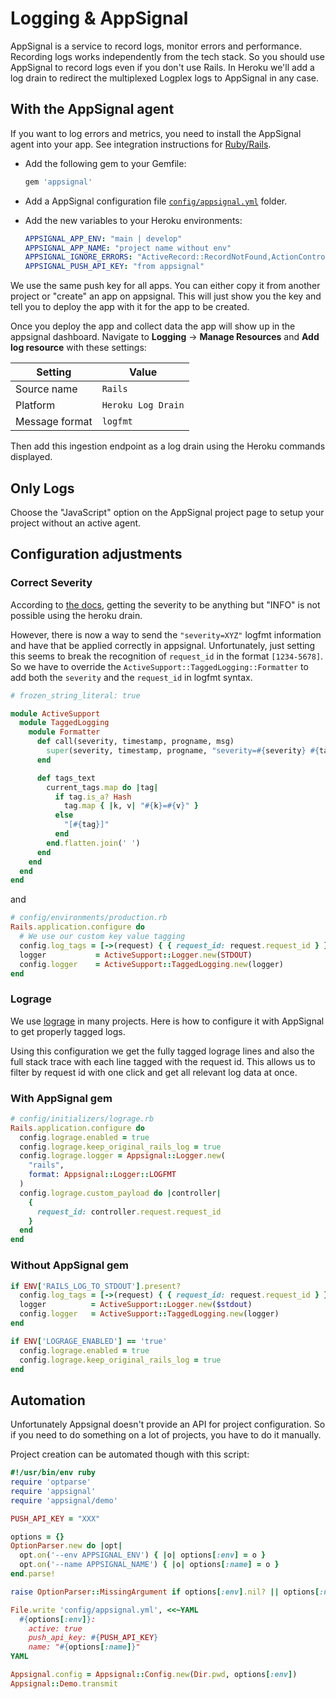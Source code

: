 # Logging & AppSignal

AppSignal is a service to record logs, monitor errors and performance.
Recording logs works independently from the tech stack. So you should use AppSignal
to record logs even if you don't use Rails. In Heroku we'll add a log drain to
redirect the multiplexed Logplex logs to AppSignal in any case.

## With the AppSignal agent

If you want to log errors and metrics, you need to install the AppSignal agent
into your app. See integration instructions for [Ruby/Rails](https://docs.appsignal.com/logging/platforms/integrations/ruby.html).

* Add the following gem to your Gemfile:
  ```ruby
  gem 'appsignal'
  ```
* Add a AppSignal configuration file [`config/appsignal.yml`](../templates/config/appsignal.yml) folder.
* Add the new variables to your Heroku environments:

  ```yml
  APPSIGNAL_APP_ENV: "main | develop"
  APPSIGNAL_APP_NAME: "project name without env"
  APPSIGNAL_IGNORE_ERRORS: "ActiveRecord::RecordNotFound,ActionController::UnknownFormat"
  APPSIGNAL_PUSH_API_KEY: "from appsignal"
  ```

We use the same push key for all apps. You can either copy it from another project or "create" an app on appsignal.
This will just show you the key and tell you to deploy the app with it for the app to be created.

Once you deploy the app and collect data the app will show up in the appsignal dashboard.
Navigate to **Logging** -> **Manage Resources** and **Add log resource** with these settings:

| Setting        | Value              |
| -------------- | ------------------ |
| Source name    | `Rails`            |
| Platform       | `Heroku Log Drain` |
| Message format | `logfmt`           |

Then add this ingestion endpoint as a log drain using the Heroku commands displayed.

## Only Logs

Choose the "JavaScript" option on the AppSignal project page to
setup your project without an active agent.

## Configuration adjustments

### Correct Severity

According to [the docs](https://docs.appsignal.com/logging/platforms/heroku.html), getting the severity to be anything but "INFO" is not possible using the heroku drain.

However, there is now a way to send the `"severity=XYZ"` logfmt information and have that be applied correctly in appsignal. Unfortunately, just setting this seems to break the recognition of `request_id` in the format `[1234-5678]`. So we have to override the `ActiveSupport::TaggedLogging::Formatter` to add both the `severity` and the `request_id` in logfmt syntax.

```ruby
# frozen_string_literal: true

module ActiveSupport
  module TaggedLogging
    module Formatter
      def call(severity, timestamp, progname, msg)
        super(severity, timestamp, progname, "severity=#{severity} #{tags_text} #{msg}")
      end

      def tags_text
        current_tags.map do |tag|
          if tag.is_a? Hash
            tag.map { |k, v| "#{k}=#{v}" }
          else
            "[#{tag}]"
          end
        end.flatten.join(' ')
      end
    end
  end
end
```

and

```ruby
# config/environments/production.rb
Rails.application.configure do
  # We use our custom key value tagging
  config.log_tags = [->(request) { { request_id: request.request_id } }]
  logger           = ActiveSupport::Logger.new(STDOUT)
  config.logger    = ActiveSupport::TaggedLogging.new(logger)
end
```

### Lograge

We use [lograge](https://github.com/roidrage/lograge) in many projects. Here is how to configure
it with AppSignal to get properly tagged logs.

Using this configuration we get the fully tagged lograge lines and also
the full stack trace with each line tagged with the request id. This allows
us to filter by request id with one click and get all relevant log data at once.

### With AppSignal gem

```ruby
# config/initializers/lograge.rb
Rails.application.configure do
  config.lograge.enabled = true
  config.lograge.keep_original_rails_log = true
  config.lograge.logger = Appsignal::Logger.new(
    "rails",
    format: Appsignal::Logger::LOGFMT
  )
  config.lograge.custom_payload do |controller|
    {
      request_id: controller.request.request_id
    }
  end
end
```

### Without AppSignal gem

```ruby
if ENV['RAILS_LOG_TO_STDOUT'].present?
  config.log_tags = [->(request) { { request_id: request.request_id } }]
  logger          = ActiveSupport::Logger.new($stdout)
  config.logger   = ActiveSupport::TaggedLogging.new(logger)
end

if ENV['LOGRAGE_ENABLED'] == 'true'
  config.lograge.enabled = true
  config.lograge.keep_original_rails_log = true
end
```

## Automation

Unfortunately Appsignal doesn't provide an API for project configuration.
So if you need to do something on a lot of projects, you have to do it manually.

Project creation can be automated though with this script:

```rb
#!/usr/bin/env ruby
require 'optparse'
require 'appsignal'
require 'appsignal/demo'

PUSH_API_KEY = "XXX"

options = {}
OptionParser.new do |opt|
  opt.on('--env APPSIGNAL_ENV') { |o| options[:env] = o }
  opt.on('--name APPSIGNAL_NAME') { |o| options[:name] = o }
end.parse!

raise OptionParser::MissingArgument if options[:env].nil? || options[:name].nil?

File.write 'config/appsignal.yml', <<~YAML
  #{options[:env]}:
    active: true
    push_api_key: #{PUSH_API_KEY}
    name: "#{options[:name]}"
YAML

Appsignal.config = Appsignal::Config.new(Dir.pwd, options[:env])
Appsignal::Demo.transmit
```
